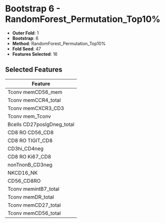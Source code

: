 # Bootstrap 6 - RandomForest_Permutation_Top10%

- **Outer Fold**: 1
- **Bootstrap**: 6
- **Method**: RandomForest_Permutation_Top10%
- **Fold Seed**: 47
- **Features Selected**: 16

## Selected Features

| Feature |
|---------|
| Tconv memCD56_mem |
| Tconv memCCR4_total |
| Tconv memCXCR3_CD3 |
| Tconv mem_Tconv |
| Bcells CD27posIgDneg_total |
| CD8 RO CD56_CD8 |
| CD8 RO TIGIT_CD8 |
| CD3hi_CD4neg |
| CD8 RO Ki67_CD8 |
| nonTnonB_CD3neg |
| NKCD16_NK |
| CD56_CD8RO |
| Tconv memintB7_total |
| Tconv memDR_total |
| Tconv memCD27_total |
| Tconv memCD56_total |
